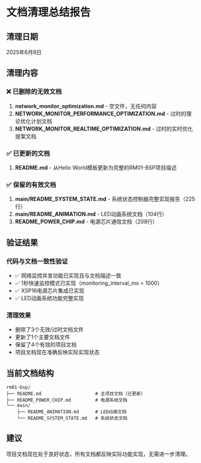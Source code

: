 # 文档清理总结报告

## 清理日期
2025年6月8日

## 清理内容

### ❌ 已删除的无效文档
1. **network_monitor_optimization.md** - 空文件，无任何内容
2. **NETWORK_MONITOR_PERFORMANCE_OPTIMIZATION.md** - 过时的理论优化计划文档
3. **NETWORK_MONITOR_REALTIME_OPTIMIZATION.md** - 过时的实时优化提案文档

### ✅ 已更新的文档
1. **README.md** - 从Hello World模板更新为完整的RM01-BSP项目描述

### ✅ 保留的有效文档
1. **main/README_SYSTEM_STATE.md** - 系统状态控制器完整实现报告（225行）
2. **main/README_ANIMATION.md** - LED动画系统文档（104行）
3. **README_POWER_CHIP.md** - 电源芯片通信文档（208行）

## 验证结果

### 代码与文档一致性验证
- ✅ 网络监控并发功能已实现且与文档描述一致
- ✅ 1秒快速监控模式已实现（monitoring_interval_ms = 1000）
- ✅ XSP16电源芯片集成已实现
- ✅ LED动画系统功能完整实现

### 清理效果
- 删除了3个无效/过时文档文件
- 更新了1个主要文档文件
- 保留了4个有效的项目文档
- 项目文档现在准确反映实际实现状态

## 当前文档结构
```
rm01-bsp/
├── README.md                    # 主项目文档（已更新）
├── README_POWER_CHIP.md         # 电源系统文档
└── main/
    ├── README_ANIMATION.md      # LED动画文档
    └── README_SYSTEM_STATE.md   # 系统状态文档
```

## 建议
项目文档现在处于良好状态，所有文档都反映实际功能实现，无需进一步清理。
